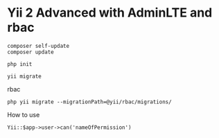 Yii 2 Advanced with AdminLTE and rbac
===============================
```
composer self-update
composer update
```

```
php init
```

```
yii migrate
```

rbac
```
php yii migrate --migrationPath=@yii/rbac/migrations/
```
How to use
```
Yii::$app->user->can('nameOfPermission')
```